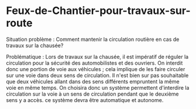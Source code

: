 # Feux-de-Chantier-pour-travaux-sur-route
Situation problème : Comment mantenir la circulation routière en cas de travaux sur la chausée?

Problématique : Lors de travaux sur la chausée, il est impératif de réguler la circulation pour la sécurité des automobilistes et des ouvriers.
On interdit donc une portion de voie aux véhicules ; cela implique de les faire circuler sur une voie dans deux sens de circulation.
Il n'est bien sur pas souhaitable que deux véhicules allant dans des sens différents empruntent la même voie en même temps. On choisira
donc un système permettent d'interdire la circulation sur la voie à un sens de circulation pendant que le deuxième sens y a accès.
ce système devra être automatique et autonome.
